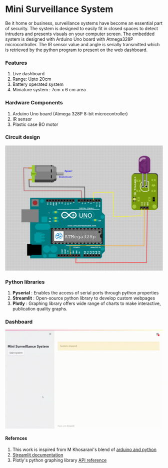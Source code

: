 # Mini Surveillance System
Be it home or business, surveillance systems have become an essential part of security. The system is designed to easily fit in closed spaces to detect intruders and presents visuals on your computer screen. 
The embedded system is designed with Arduino Uno board with Atmega328P microcontroller. The IR sensor value and angle is serially transmitted which is retrieved by the python program to present on the web dashboard.

### Features
1. Live dashboard
2. Range: Upto 20cm
3. Battery operated system
4. Miniature system : 7cm x 6 cm area

### Hardware Components
1. Arduino Uno board (Atmega 328P 8-bit microcontroller)
2. IR sensor
3. Plastic case BO motor

### Circuit design
![Circuit design](https://github.com/arshitas/MiniSurveillanceSystem/blob/main/Circuit%20design.png)

### Python libraries
1. **Pyserial** : Enables the access of serial ports through python properties
2. **Streamlit** : Open-source python library to develop custom webpages 
3. **Plotly** : Graphing library offers wide range of charts to make interactive, publication quality graphs.   

### Dashboard
![Streamlit dashboard](https://github.com/arshitas/MiniSurveillanceSystem/blob/main/streamlit_surveillance.gif)

#### Refernces
1. This work is inspired from M Khosarani's blend of [arduino and python](https://towardsdatascience.com/build-a-diy-mini-radar-using-arduino-python-and-streamlit-12a368ae03a4)
2. [Streamlit documentation](https://docs.streamlit.io/en/stable/index.html)
3. Plotly's python graphing library [API reference](https://plotly.com/python-api-reference/index.html)
